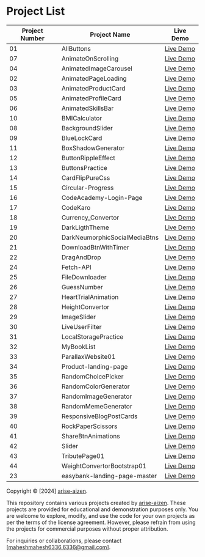 # Project List

| Project Number | Project Name                        | Live Demo |
|----------------|------------------------------------|-----------|
| 01             | AllButtons                         | [Live Demo](https://arise-aizen-404.github.io/Frontend-Projects/AllButtons/)          |
| 07             | AnimateOnScrolling                 | [Live Demo](https://arise-aizen-404.github.io/Frontend-Projects/AnimateOnScrolling/)          |
| 04             | AnimatedImageCarousel              | [Live Demo](https://arise-aizen-404.github.io/Frontend-Projects/AnimatedImageCarousel/)          |
| 02             | AnimatedPageLoading                | [Live Demo](https://arise-aizen-404.github.io/Frontend-Projects/AnimatedPageLoading/)          |
| 03             | AnimatedProductCard                | [Live Demo](https://arise-aizen-404.github.io/Frontend-Projects/AnimatedProductCard/)          |
| 05             | AnimatedProfileCard                | [Live Demo](https://arise-aizen-404.github.io/Frontend-Projects/AnimatedProfileCard/)          |
| 06             | AnimatedSkillsBar                  | [Live Demo](https://arise-aizen-404.github.io/Frontend-Projects/AnimatedSkillsBar/)          |
| 10             | BMICalculator                      | [Live Demo](https://arise-aizen-404.github.io/Frontend-Projects/BMICalculator/)          |
| 08             | BackgroundSlider                   | [Live Demo](https://arise-aizen-404.github.io/Frontend-Projects/BackgroundSlider/)          |
| 09             | BlueLockCard                       | [Live Demo](https://arise-aizen-404.github.io/Frontend-Projects/BlueLockCard/)          |
| 11             | BoxShadowGenerator                 | [Live Demo](https://arise-aizen-404.github.io/Frontend-Projects/BoxShadowGenerator/)          |
| 12             | ButtonRippleEffect                 | [Live Demo](https://arise-aizen-404.github.io/Frontend-Projects/ButtonRippleEffect/)          |
| 13             | ButtonsPractice                    | [Live Demo](https://arise-aizen-404.github.io/Frontend-Projects/ButtonsPractice/)          |
| 14             | CardFlipPureCss                    | [Live Demo](https://arise-aizen-404.github.io/Frontend-Projects/CardFlipPureCss/)          |
| 15             | Circular-Progress                  | [Live Demo](https://arise-aizen-404.github.io/Frontend-Projects/Circular-Progress/)          |
| 16             | CodeAcademy-Login-Page            | [Live Demo](https://arise-aizen-404.github.io/Frontend-Projects/CodeAcademy-Login-Page/)          |
| 17             | CodeKaro                           | [Live Demo](https://arise-aizen-404.github.io/Frontend-Projects/CodeKaro/)          |
| 18             | Currency_Convertor                 | [Live Demo](https://arise-aizen-404.github.io/Frontend-Projects/Currency_Convertor/)          |
| 19             | DarkLigthTheme                     | [Live Demo](https://arise-aizen-404.github.io/Frontend-Projects/DarkLigthTheme/)          |
| 20             | DarkNeumorphicSocialMediaBtns      | [Live Demo](https://arise-aizen-404.github.io/Frontend-Projects/DarkNeumorphicSocialMediaBtns/)          |
| 21             | DownloadBtnWithTimer               | [Live Demo](https://arise-aizen-404.github.io/Frontend-Projects/DownloadBtnWithTimer/)          |
| 22             | DragAndDrop                        | [Live Demo](https://arise-aizen-404.github.io/Frontend-Projects/DragAndDrop/)          |
| 24             | Fetch-API                          | [Live Demo](https://arise-aizen-404.github.io/Frontend-Projects/Fetch-API/)          |
| 25             | FileDownloader                     | [Live Demo](https://arise-aizen-404.github.io/Frontend-Projects/FileDownloader/)          |
| 26             | GuessNumber                        | [Live Demo](https://arise-aizen-404.github.io/Frontend-Projects/GuessNumber/)          |
| 27             | HeartTrialAnimation                | [Live Demo](https://arise-aizen-404.github.io/Frontend-Projects/HeartTrialAnimation/)          |
| 28             | HeightConvertor                    | [Live Demo](https://arise-aizen-404.github.io/Frontend-Projects/HeightConvertor/)          |
| 29             | ImageSlider                        | [Live Demo](https://arise-aizen-404.github.io/Frontend-Projects/ImageSlider/)          |
| 30             | LiveUserFilter                     | [Live Demo](https://arise-aizen-404.github.io/Frontend-Projects/LiveUserFilter/)          |
| 31             | LocalStoragePractice               | [Live Demo](https://arise-aizen-404.github.io/Frontend-Projects/LocalStoragePractice/)          |
| 32             | MyBookList                         | [Live Demo](https://arise-aizen-404.github.io/Frontend-Projects/MyBookList/)          |
| 33             | ParallaxWebsite01                  | [Live Demo](https://arise-aizen-404.github.io/Frontend-Projects/ParallaxWebsite01/)          |
| 34             | Product-landing-page               | [Live Demo](https://arise-aizen-404.github.io/Frontend-Projects/Product-landing-page/)          |
| 35             | RandomChoicePicker                 | [Live Demo](https://arise-aizen-404.github.io/Frontend-Projects/RandomChoicePicker/)          |
| 36             | RandomColorGenerator               | [Live Demo](https://arise-aizen-404.github.io/Frontend-Projects/RandomColorGenerator/)          |
| 37             | RandomImageGenerator               | [Live Demo](https://arise-aizen-404.github.io/Frontend-Projects/RandomImageGenerator/)          |
| 38             | RandomMemeGenerator                | [Live Demo](https://arise-aizen-404.github.io/Frontend-Projects/RandomMemeGenerator/)          |
| 39             | ResponsiveBlogPostCards            | [Live Demo](https://arise-aizen-404.github.io/Frontend-Projects/ResponsiveBlogPostCards/)          |
| 40             | RockPaperScissors                  | [Live Demo](https://arise-aizen-404.github.io/Frontend-Projects/RockPaperScissors/)          |
| 41             | ShareBtnAnimations                 | [Live Demo](https://arise-aizen-404.github.io/Frontend-Projects/ShareBtnAnimations/)          |
| 42             | Slider                             | [Live Demo](https://arise-aizen-404.github.io/Frontend-Projects/Slider/)          |
| 43             | TributePage01                      | [Live Demo](https://arise-aizen-404.github.io/Frontend-Projects/TributePage01/)          |
| 44             | WeightConvertorBootstrap01         | [Live Demo](https://arise-aizen-404.github.io/Frontend-Projects/WeightConvertorBootstrap01/)          |
| 23             | easybank-landing-page-master       | [Live Demo](https://arise-aizen-404.github.io/Frontend-Projects/easybank-landing-page-master/)          |



Copyright © [2024] [arise-aizen](https://github.com/arise-aizen-404).

This repository contains various projects created by [arise-aizen](https://github.com/arise-aizen-404). These projects are provided for educational and demonstration purposes only. You are welcome to explore, modify, and use the code for your own projects as per the terms of the license agreement. However, please refrain from using the projects for commercial purposes without proper attribution.

For inquiries or collaborations, please contact [maheshmahesh6336.6336@gmail.com].
